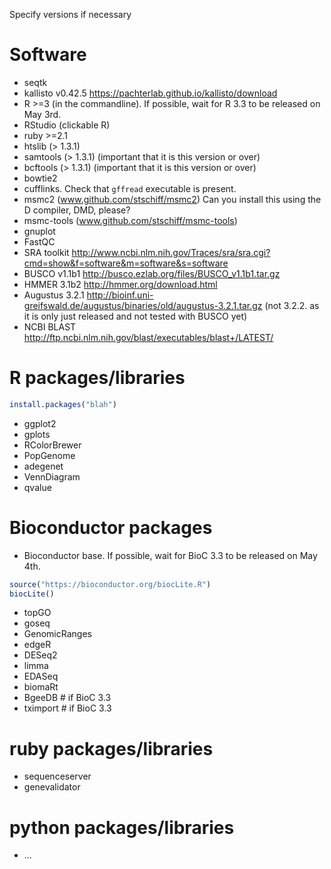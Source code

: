 Specify versions if necessary

# Software
* seqtk
* kallisto v0.42.5 https://pachterlab.github.io/kallisto/download
* R >=3 (in the commandline). If possible, wait for R 3.3 to be released on May 3rd.  
* RStudio (clickable R)
* ruby >=2.1
* htslib (> 1.3.1) 
* samtools (> 1.3.1) (important that it is this version or over)
* bcftools (> 1.3.1) (important that it is this version or over)
* bowtie2
* cufflinks. Check that ```gffread``` executable is present.
* msmc2 (www.github.com/stschiff/msmc2) Can you install this using the D compiler, DMD, please?
* msmc-tools (www.github.com/stschiff/msmc-tools)
* gnuplot
* FastQC
* SRA toolkit http://www.ncbi.nlm.nih.gov/Traces/sra/sra.cgi?cmd=show&f=software&m=software&s=software
* BUSCO v1.1b1 http://busco.ezlab.org/files/BUSCO_v1.1b1.tar.gz
* HMMER 3.1b2 http://hmmer.org/download.html
* Augustus 3.2.1 http://bioinf.uni-greifswald.de/augustus/binaries/old/augustus-3.2.1.tar.gz (not 3.2.2. as it is only just released and not tested with BUSCO yet)
* NCBI BLAST http://ftp.ncbi.nlm.nih.gov/blast/executables/blast+/LATEST/

# R packages/libraries 
```R
install.packages("blah")
```
* ggplot2
* gplots
* RColorBrewer
* PopGenome
* adegenet
* VennDiagram
* qvalue

# Bioconductor packages
* Bioconductor base.  If possible, wait for BioC 3.3 to be released on May 4th.  
```R
source("https://bioconductor.org/biocLite.R")
biocLite()
```
* topGO
* goseq
* GenomicRanges
* edgeR
* DESeq2
* limma
* EDASeq
* biomaRt
* BgeeDB # if BioC 3.3
* tximport # if BioC 3.3

# ruby packages/libraries
* sequenceserver
* genevalidator


# python packages/libraries
* ...
